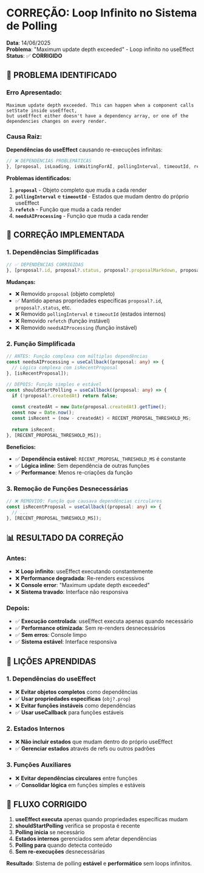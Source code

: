 # CORREÇÃO: Loop Infinito no Sistema de Polling

**Data**: 14/06/2025  
**Problema**: "Maximum update depth exceeded" - Loop infinito no useEffect  
**Status**: ✅ **CORRIGIDO**

## 🚨 **PROBLEMA IDENTIFICADO**

### **Erro Apresentado:**
```
Maximum update depth exceeded. This can happen when a component calls setState inside useEffect, 
but useEffect either doesn't have a dependency array, or one of the dependencies changes on every render.
```

### **Causa Raiz:**
**Dependências do useEffect** causando re-execuções infinitas:

```typescript
// ❌ DEPENDÊNCIAS PROBLEMÁTICAS
}, [proposal, isLoading, isWaitingForAI, pollingInterval, timeoutId, refetch, needsAIProcessing, proposalId, proposal?.status, proposal?.proposalMarkdown, proposal?.proposalHtml, proposal?.aiGeneratedContent]);
```

**Problemas identificados:**
1. **`proposal`** - Objeto completo que muda a cada render
2. **`pollingInterval`** e **`timeoutId`** - Estados que mudam dentro do próprio useEffect
3. **`refetch`** - Função que muda a cada render
4. **`needsAIProcessing`** - Função que muda a cada render

## 🔧 **CORREÇÃO IMPLEMENTADA**

### **1. Dependências Simplificadas**
```typescript
// ✅ DEPENDÊNCIAS CORRIGIDAS
}, [proposal?.id, proposal?.status, proposal?.proposalMarkdown, proposal?.proposalHtml, proposal?.aiGeneratedContent, isLoading, isWaitingForAI, proposalId]);
```

**Mudanças:**
- ❌ Removido `proposal` (objeto completo)
- ✅ Mantido apenas propriedades específicas `proposal?.id`, `proposal?.status`, etc.
- ❌ Removido `pollingInterval` e `timeoutId` (estados internos)
- ❌ Removido `refetch` (função instável)
- ❌ Removido `needsAIProcessing` (função instável)

### **2. Função Simplificada**
```typescript
// ANTES: Função complexa com múltiplas dependências
const needsAIProcessing = useCallback((proposal: any) => {
  // Lógica complexa com isRecentProposal
}, [isRecentProposal]);

// DEPOIS: Função simples e estável
const shouldStartPolling = useCallback((proposal: any) => {
  if (!proposal?.createdAt) return false;
  
  const createdAt = new Date(proposal.createdAt).getTime();
  const now = Date.now();
  const isRecent = (now - createdAt) < RECENT_PROPOSAL_THRESHOLD_MS;
  
  return isRecent;
}, [RECENT_PROPOSAL_THRESHOLD_MS]);
```

**Benefícios:**
- ✅ **Dependência estável**: `RECENT_PROPOSAL_THRESHOLD_MS` é constante
- ✅ **Lógica inline**: Sem dependência de outras funções
- ✅ **Performance**: Menos re-criações da função

### **3. Remoção de Funções Desnecessárias**
```typescript
// ❌ REMOVIDO: Função que causava dependências circulares
const isRecentProposal = useCallback((proposal: any) => {
  // ...
}, [RECENT_PROPOSAL_THRESHOLD_MS]);
```

## 📊 **RESULTADO DA CORREÇÃO**

### **Antes:**
- ❌ **Loop infinito**: useEffect executando constantemente
- ❌ **Performance degradada**: Re-renders excessivos
- ❌ **Console error**: "Maximum update depth exceeded"
- ❌ **Sistema travado**: Interface não responsiva

### **Depois:**
- ✅ **Execução controlada**: useEffect executa apenas quando necessário
- ✅ **Performance otimizada**: Sem re-renders desnecessários
- ✅ **Sem erros**: Console limpo
- ✅ **Sistema estável**: Interface responsiva

## 🎯 **LIÇÕES APRENDIDAS**

### **1. Dependências do useEffect**
- ❌ **Evitar objetos completos** como dependências
- ✅ **Usar propriedades específicas** (`obj?.prop`)
- ❌ **Evitar funções instáveis** como dependências
- ✅ **Usar useCallback** para funções estáveis

### **2. Estados Internos**
- ❌ **Não incluir estados** que mudam dentro do próprio useEffect
- ✅ **Gerenciar estados** através de refs ou outros padrões

### **3. Funções Auxiliares**
- ❌ **Evitar dependências circulares** entre funções
- ✅ **Consolidar lógica** em funções simples e estáveis

## 🔄 **FLUXO CORRIGIDO**

1. **useEffect executa** apenas quando propriedades específicas mudam
2. **shouldStartPolling** verifica se proposta é recente
3. **Polling inicia** se necessário
4. **Estados internos** gerenciados sem afetar dependências
5. **Polling para** quando detecta conteúdo
6. **Sem re-execuções** desnecessárias

**Resultado**: Sistema de polling **estável** e **performático** sem loops infinitos. 